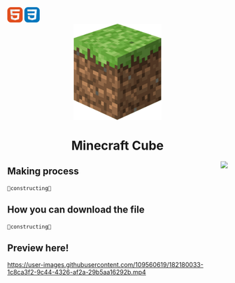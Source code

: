 <head>
  <div align=corner>
    <img src="https://raw.githubusercontent.com/tandpfun/skill-icons/993782dbef600360a61a4393555f3afc0e3c61b1/icons/HTML.svg" width="35px"> 
    <img src="https://raw.githubusercontent.com/tandpfun/skill-icons/993782dbef600360a61a4393555f3afc0e3c61b1/icons/CSS.svg" width="35px">
  </div>
    <div align=center>
    <img src="https://github.com/micapareddes/MinecraftCube/blob/main/img/cube.png" alt="Image of minecraft cube" width=200px>
    <h1>Minecraft Cube</h1>
    <img align=right src="http://img.shields.io/static/v1?label=STATUS&message=COMPLETED&color=GREEN&style=for-the-badge"/>
      
  </div>
</head>
  
<body>
  
  ## Making process
    🚧constructing🚧

  ## How you can download the file
    🚧constructing🚧


  ## Preview here!
  https://user-images.githubusercontent.com/109560619/182180033-1c8ca3f2-9c44-4326-af2a-29b5aa16292b.mp4
</body>
